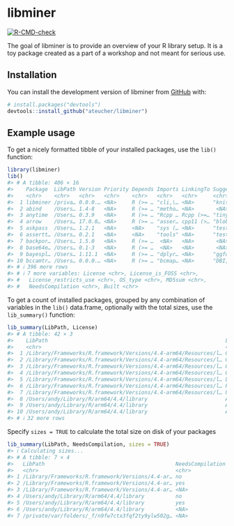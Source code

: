 
<!-- README.md is generated from README.Rmd. Please edit that file -->

# libminer

<!-- badges: start -->

[![R-CMD-check](https://github.com/ateucher/libminer/actions/workflows/R-CMD-check.yaml/badge.svg)](https://github.com/ateucher/libminer/actions/workflows/R-CMD-check.yaml)
<!-- badges: end -->

The goal of libminer is to provide an overview of your R library setup.
It is a toy package created as a part of a workshop and not meant for
serious use.

## Installation

You can install the development version of libminer from
[GitHub](https://github.com/) with:

``` r
# install.packages("devtools")
devtools::install_github("ateucher/libminer")
```

## Example usage

To get a nicely formatted tibble of your installed packages, use the
`lib()` function:

``` r
library(libminer)
lib()
#> # A tibble: 406 × 16
#>    Package  LibPath Version Priority Depends Imports LinkingTo Suggests Enhances
#>    <chr>    <chr>   <chr>   <chr>    <chr>   <chr>   <chr>     <chr>    <chr>   
#>  1 libminer /priva… 0.0.0.… <NA>     R (>= … "cli,\… <NA>      "knitr,… <NA>    
#>  2 abind    /Users… 1.4-8   <NA>     R (>= … "metho… <NA>       <NA>    <NA>    
#>  3 anytime  /Users… 0.3.9   <NA>     R (>= … "Rcpp … Rcpp (>=… "tinyte… <NA>    
#>  4 arrow    /Users… 17.0.0… <NA>     R (>= … "asser… cpp11 (>… "blob, … <NA>    
#>  5 askpass  /Users… 1.2.1   <NA>     <NA>    "sys (… <NA>      "testth… <NA>    
#>  6 assertt… /Users… 0.2.1   <NA>     <NA>    "tools" <NA>      "testth… <NA>    
#>  7 backpor… /Users… 1.5.0   <NA>     R (>= …  <NA>   <NA>       <NA>    <NA>    
#>  8 base64e… /Users… 0.1-3   <NA>     R (>= …  <NA>   <NA>       <NA>    png     
#>  9 bayespl… /Users… 1.11.1  <NA>     R (>= … "dplyr… <NA>      "ggfort… <NA>    
#> 10 bccamtr… /Users… 0.0.0.… <NA>     R (>= … "bcmap… <NA>      "DBI,\n… <NA>    
#> # ℹ 396 more rows
#> # ℹ 7 more variables: License <chr>, License_is_FOSS <chr>,
#> #   License_restricts_use <chr>, OS_type <chr>, MD5sum <chr>,
#> #   NeedsCompilation <chr>, Built <chr>
```

To get a count of installed packages, grouped by any combination of
variables in the `lib()` data.frame, optionally with the total sizes,
use the `lib_summary()` function:

``` r
lib_summary(LibPath, License)
#> # A tibble: 42 × 3
#>    LibPath                                                         License     n
#>    <chr>                                                           <chr>   <int>
#>  1 /Library/Frameworks/R.framework/Versions/4.4-arm64/Resources/l… GPL         1
#>  2 /Library/Frameworks/R.framework/Versions/4.4-arm64/Resources/l… GPL (>…     5
#>  3 /Library/Frameworks/R.framework/Versions/4.4-arm64/Resources/l… GPL (>…     1
#>  4 /Library/Frameworks/R.framework/Versions/4.4-arm64/Resources/l… GPL-2 …     5
#>  5 /Library/Frameworks/R.framework/Versions/4.4-arm64/Resources/l… LGPL (…     1
#>  6 /Library/Frameworks/R.framework/Versions/4.4-arm64/Resources/l… Part o…    14
#>  7 /Library/Frameworks/R.framework/Versions/4.4-arm64/Resources/l… Unlimi…     2
#>  8 /Users/andy/Library/R/arm64/4.4/library                         Apache…     1
#>  9 /Users/andy/Library/R/arm64/4.4/library                         Apache…     2
#> 10 /Users/andy/Library/R/arm64/4.4/library                         Apache…     5
#> # ℹ 32 more rows
```

Specify `sizes = TRUE` to calculate the total size on disk of your
packages

``` r
lib_summary(LibPath, NeedsCompilation, sizes = TRUE)
#> ℹ Calculating sizes...
#> # A tibble: 7 × 4
#>   LibPath                                          NeedsCompilation     n   size
#>   <chr>                                            <chr>            <int>  <dbl>
#> 1 /Library/Frameworks/R.framework/Versions/4.4-ar… no                   2 8.81e5
#> 2 /Library/Frameworks/R.framework/Versions/4.4-ar… yes                 23 6.14e7
#> 3 /Library/Frameworks/R.framework/Versions/4.4-ar… <NA>                 4 4.70e6
#> 4 /Users/andy/Library/R/arm64/4.4/library          no                 216 3.23e8
#> 5 /Users/andy/Library/R/arm64/4.4/library          yes                158 1.84e9
#> 6 /Users/andy/Library/R/arm64/4.4/library          <NA>                 2 3.70e6
#> 7 /private/var/folders/_f/n9fw7ctx3fqf2ty9ylw502g… <NA>                 1 1.79e4
```
